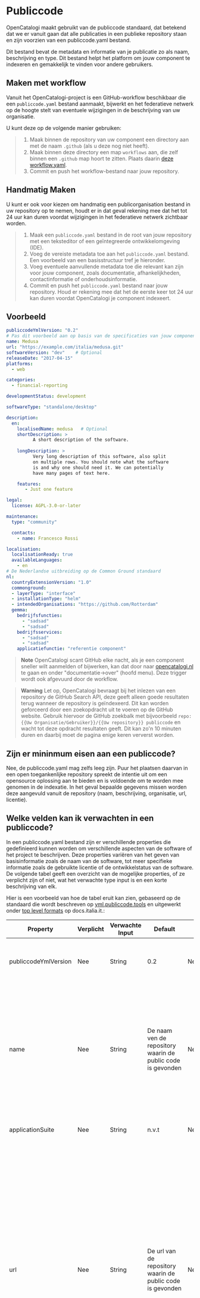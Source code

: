 # Publiccode

OpenCatalogi maakt gebruikt van de publiccode standaard, dat betekend dat we er vanuit gaan dat alle publicaties in een publieke repository staan en zijn voorzien van een publiccode.yaml bestand.

Dit bestand bevat de metadata en informatie van je publicatie zo als naam, beschrijving en type. Dit bestand helpt het platform om jouw component te indexeren en gemakkelijk te vinden voor andere gebruikers.

## Maken met workflow

Vanuit het OpenCatalogi-project is een GitHub-workflow beschikbaar die een `publiccode.yaml` bestand aanmaakt, bijwerkt en het federatieve netwerk op de hoogte stelt van eventuele wijzigingen in de beschrijving van uw organisatie.

U kunt deze op de volgende manier gebruiken:

> 1. Maak binnen de repository van uw component een directory aan met de naam `.github` (als u deze nog niet heeft).
> 2. Maak binnen deze directory een map `workflows` aan, die zelf binnen een `.github` map hoort te zitten. Plaats daarin [deze workflow.yaml](https://github.com/marketplace/actions/create-or-update-publiccode-yaml#usage).
> 3. Commit en push het workflow-bestand naar jouw repository.

## Handmatig Maken

U kunt er ook voor kiezen om handmatig een publicorganisation bestand in uw repository op te nemen, houdt er in dat geval rekening mee dat het tot 24 uur kan duren voordat wijzigingen in het federatieve netwerk zichtbaar worden.

> 1. Maak een `publiccode.yaml` bestand in de root van jouw repository met een teksteditor of een geïntegreerde ontwikkelomgeving (IDE).
> 2. Voeg de vereiste metadata toe aan het `publiccode.yaml` bestand. Een voorbeeld van een basisstructuur tref je hieronder.
> 3. Voeg eventuele aanvullende metadata toe die relevant kan zijn voor jouw component, zoals documentatie, afhankelijkheden, contactinformatie of onderhoudsinformatie.
> 4. Commit en push het `publiccode.yaml` bestand naar jouw repository. Houd er rekening mee dat het de eerste keer tot 24 uur kan duren voordat OpenCatalogi je component indexeert.

## Voorbeeld

```yaml
publiccodeYmlVersion: "0.2"
# Pas dit voorbeeld aan op basis van de specificaties van jouw component. Een volledige beschrijving van de publiccode standaard vind je op [yml.publiccode.tools](https://yml.publiccode.tools/schema.core.html#top-level-keys-and-sections) 
name: Medusa
url: "https://example.com/italia/medusa.git"
softwareVersion: "dev"    # Optional
releaseDate: "2017-04-15"
platforms:
  - web

categories:
  - financial-reporting

developmentStatus: development

softwareType: "standalone/desktop"

description:
  en:
    localisedName: medusa   # Optional
    shortDescription: >
          A short description of the software.
          
    longDescription: >
          Very long description of this software, also split
          on multiple rows. You should note what the software
          is and why one should need it. We can potentially
          have many pages of text here.

    features:
       - Just one feature

legal:
  license: AGPL-3.0-or-later

maintenance:
  type: "community"

  contacts:
    - name: Francesco Rossi

localisation:
  localisationReady: true
  availableLanguages:
    - en
# De Nederlandse uitbreiding op de Common Ground standaard
nl:
  countryExtensionVersion: "1.0"
  commonground:
  - layerType: "interface"
  - installationType: "helm"
  - intendedOrganisations: "https://github.com/Rotterdam"
  gemma:
    bedrijfsfuncties:
      - "sadsad"
      - "sadsad"
    bedrijfsservices:
      - "sadsad"
      - "sadsad"
    applicatiefunctie: "referentie component"
```

> **Note**
> OpenCatalogi scant GitHub elke nacht, als je een component sneller wilt aanmelden of bijwerken, kan dat door naar [opencatalogi.nl](https://opencatalogi.nl/documentation/about) te gaan en onder "documentatie->over" (hoofd menu). Deze trigger wordt ook afgevuurd door de workflow.

> **Warning**
> Let op, OpenCatalogi bevraagt bij het inlezen van een repository de GitHub Search API, deze geeft alleen goede resultaten terug wanneer de repository is geïndexeerd. Dit kan worden geforceerd door een zoekopdracht uit te voeren op de GitHub website. Gebruik hiervoor de GitHub zoekbalk met bijvoorbeeld `repo:{{Uw Organisatie/Gebruiker}}/{{Uw repository}} publiccode` en wacht tot deze opdracht resultaten geeft. Dit kan zo'n 10 minuten duren en daarbij moet de pagina enige keren ververst worden.

## Zijn er mininmum eisen aan een publiccode?

Nee, de publiccode.yaml mag zelfs leeg zijn. Puur het plaatsen daarvan in een open toegankenlijke repository spreekt de intentie uit om een opensource oplossing aan te bieden en is voldoende om te worden mee genomen in de indexatie. In het geval bepaalde gegevens missen worden deze aangevuld vanuit de repository (naam, beschrijving, organisatie, url, licentie).

## Welke velden kan ik verwachten in een publiccode?

In een publiccode.yaml bestand zijn er verschillende properties die gedefinieerd kunnen worden om verschillende aspecten van de software of het project te beschrijven. Deze properties variëren van het geven van basisinformatie zoals de naam van de software, tot meer specifieke informatie zoals de gebruikte licentie of de ontwikkelstatus van de software. De volgende tabel geeft een overzicht van de mogelijke properties, of ze verplicht zijn of niet, wat het verwachte type input is en een korte beschrijving van elk.

Hier is een voorbeeld van hoe de tabel eruit kan zien, gebaseerd op de standaard die wordt beschreven op [yml.publiccode.tools](https://yml.publiccode.tools) en uitgewerkt onder [top level formats](https://docs.italia.it/italia/developers-italia/publiccodeyml-en/en/master/schema.core.html#top-level-keys-and-sections) op docs.italia.it.:

| Property             | Verplicht | Verwachte Input | Default                                                            | Enum                                                                                                                                           | Voorbeeld                                 | Beschrijving                                                                                                                                                                                                                                                                                                                                                                                                                                                                                                                                                                                                                       |
|----------------------|-----------|-----------------|--------------------------------------------------------------------|------------------------------------------------------------------------------------------------------------------------------------------------|-------------------------------------------|------------------------------------------------------------------------------------------------------------------------------------------------------------------------------------------------------------------------------------------------------------------------------------------------------------------------------------------------------------------------------------------------------------------------------------------------------------------------------------------------------------------------------------------------------------------------------------------------------------------------------------|
| publiccodeYmlVersion | Nee       | String<SEMVER>  | 0.2                                                                | Nee                                                                                                                                            | 0.2                                       | This key specifies the version to which the current publiccode.yml adheres to, for forward compatibility.                                                                                                                                                                                                                                                                                                                                                                                                                                                                                                                          |
 | name                 | Nee       | String          | De naam ven de repository waarin de public code is gevonden        | Nee                                                                                                                                            | Medusa                                    | This key contains the name of the software. It contains the (short) public name of the product, which can be localised in the specific localisation section. It should be the name most people usually refer to the software. In case the software has both an internal “code” name and a commercial name, use the commercial name.                                                                                                                                                                                                                                                                                                |
| applicationSuite     | Nee       | String          | n.v.t                                                              | Nee                                                                                                                                            | MegaProductivitySuite                     | This key contains the name of the “suite” to which the software belongs.                                                                                                                                                                                                                                                                                                                                                                                                                                                                                                                                                           |
| url                  | Nee       | String<URL>     | De url van de repository waarin de public code is gevonden         | Nee                                                                                                                                            | <https://example.com/italia/medusa.git>     | A unique identifier for this software. This string must be a URL to the source code repository (git, svn, …) in which the software is published. If the repository is available under multiple protocols, prefer HTTP/HTTPS URLs which don’t require user authentication. Forks created for the purpose of contributing upstream should not modify this file; this helps software parsing publiccode.yml to immediately skip technical forks. On the contrary, a complete fork that is meant to be maintained separately from the original software should modify this line, to give themselves the status of a different project. |
| landingURL           | Nee       | String<URL>     | De url onder repository settings (indien opgegeven)                | Nee                                                                                                                                            | <https://example.com/italia/medusa>         | If the url parameter does not serve a human readable or browsable page, but only serves source code to a source control client, with this key you have an option to specify a landing page. This page, ideally, is where your users will land when they will click a button labeled something like “Go to the application source code”. In case the product provides an automated graphical installer, this URL can point to a page which contains a reference to the source code but also offers the download of such an installer.                                                                                               |
| isBasedOn            | Nee       | String<URL>     | N.v.t.                                                             | Nee                                                                                                                                            | <https://example.com/italia/medusa.gi>      | In case this software is a variant or a fork of another software, which might or might not contain a publiccode.yml file, this key will contain the url of the original project(s).The existence of this key identifies the fork as a software variant, descending from the specified repositories..                                                                                                                                                                                                                                                                                                                               |
| softwareVersion      | Nee       | String<SEMVER>  | N.v.t.                                                             | Nee                                                                                                                                            | 1.0                                       | This key contains the latest stable version number of the software. The version number is a string that is not meant to be interpreted and parsed but just displayed; parsers should not assume semantic versioning or any other specific version format.The key can be omitted if the software is currently in initial development and has never been released yet.                                                                                                                                                                                                                                                               |
| releaseDate          | Nee       | String<DATE>    | De creatie datum van de repository (indien opgegeven)              | Nee                                                                                                                                            | 2023-01-01                                | This key contains the date at which the latest version was released. This date is mandatory if the software has been released at least once and thus the version number is present.                                                                                                                                                                                                                                                                                                                                                                                                                                                |
| createdDate          | Nee       | String<DATE>    | De creatie datum van de repository (indien opgegeven)              | Nee                                                                                                                                            | 2023-01-01                                | This key contains the date at which the latest version was released. This date is mandatory if the software has been released at least once and thus the version number is present.                                                                                                                                                                                                                                                                                                                                                                                                                                                |
| logo                 | Nee       | String          | De afbeedling van de repository (indien opgegeven)                 | Nee                                                                                                                                            | img/logo.svg                              | This key contains the path to the logo of the software. Logos should be in vector format; raster formats are only allowed as a fallback. In this case, they should be transparent PNGs, minimum 1000px of width. The key value can be the relative path to the file starting from the root of the repository, or it can be an absolute URL pointing to the logo in raw version. In both cases, the file must reside inside the same repository where the publiccode.yml file is stored.                                                                                                                                            |
| monochromeLogo       | Nee       | String          | N.v.t.                                                             | Nee                                                                                                                                            | img/logo-mono.svg                         | A monochromatic (black) logo. The logo should be in vector format; raster formats are only allowed as a fallback. In this case, they should be transparent PNGs, minimum 1000px of width. The key value can be the relative path to the file starting from the root of the repository, or it can be an absolute URL pointing to the logo in raw version. In both cases, the file must reside inside the same repository where the publiccode.yml file is stored.                                                                                                                                                                   |
| platforms            | Nee       | Lijst           | N.v.t.                                                             | web, windows, mac, linux, ios, android, haven,kubernetes,azure,aws                                                                             | 0.2                                       | This key specifies which platform the software runs on. It is meant to describe the platforms that users will use to access and operate the software, rather than the platform the software itself runs on.Use the predefined values if possible. If the software runs on a platform for which a predefined value is not available, a different value can be used.                                                                                                                                                                                                                                                                 |
| categories           | Nee       | Lijst           | N.v.t.                                                             | Any of [the catagories list](https://docs.italia.it/italia/developers-italia/publiccodeyml-en/en/master/categories-list.html#categories-list). | 0.2                                       | A list of words that can be used to describe the software and can help building catalogs of open software.                                                                                                                                                                                                                                                                                                                                                                                                                                                                                                                         |
| usedBy               | Nee       | Lijst           | N.v.t.                                                             | Nee | n.v.t | Websites of github organisatie pagina's van organisaties die dit component gebruiken                                                                                                                                                                                                                                                                                                                                                                                                                                                                                                                                               | 
| supportedBy          | Nee       | Lijst           | N.v.t.                                                             | Nee | n.v.t | Websites of github organisatie pagina's van organisaties die services en diensten afgeven op dit component                                                                                                                                                                                                                                                                                                                                                                                                                                                                                                                         | 
| roadmap              | Nee       | String<URL>     | N.v.t.                                                             | Nee                                                                                                                                            | <https://example.com/italia/medusa/roadmap> | A link to a public roadmap of the software.                                                                                                                                                                                                                                                                                                                                                                                                                                                                                                                                                                                        |
| developmentStatus    | Nee       | String          | N.v.t.                                                             | concept, development, beta, stable, obsolete                                                                                                                                             | stable                                     | De huidige ontwikkelstatus van de software.                                                                                                                                                                                                                                                                                                                                                                                                                                                                                                                                                                                        |
| softwareType         | Nee       | String          | N.v.t.                                                             | "standalone/mobile", "standalone/iot", "standalone/desktop", "standalone/web", "standalone/backend", "standalone/other", "addon", "library", "configurationFiles"                                                                                                                                             | 0.2                                       | Het type software (e.g., standalone, library, etc.).                                                                                                                                                                                                                                                                                                                                                                                                                                                                                                                                                                               |
| intendedaudience     | Nee       | Object          | N.v.t.                                                             | Nee                                                                                                                                            | n.v.t.                                     | Bevat de licentie onder welke de software is vrijgegeven.                                                                                                                                                                                                                                                                                                                                                                                                                                                                                                                                                                          |
| description          | Nee       | Object          | De beschrijving van de repository waarind e publiccode is gevonden | Nee                                                                                                                                            | 0.2                                       | Bevat gelokaliseerde namen en beschrijvingen van de software.                                                                                                                                                                                                                                                                                                                                                                                                                                                                                                                                                                      |
| legal                | Nee       | Object          | De licentie van de repository (indien opgegeven)                   | Nee                                                                                                                                            | n.v.t.                                     | Bevat de doelgroepen voor de applicatie.                                                                                                                                                                                                                                                                                                                                                                                                                                                                                                                                                                                           |
| maintenance          | Nee       | Object          | N.v.t.                                                             | Nee                                                                                                                                            | n.v.t.                                     | Bevat onderhoudsinformatie voor de software.                                                                                                                                                                                                                                                                                                                                                                                                                                                                                                                                                                                       |
| localisation         | Nee       | Object          | N.v.t.                                                             | Nee                                                                                                                                            | n.v.t.                                     | Bevat informatie over de beschikbare talen van de software.                                                                                                                                                                                                                                                                                                                                                                                                                                                                                                                                                                        |
| dependsOn            | Nee       | Object          | N.v.t.                                                             | Nee                                                                                                                                            | n.v.t.                                     | Bevat de afhankenlijkheden (componenten) van de applicatie.                                                                                                                                                                                                                                                                                                                                                                                                                                                                                                                                                                        |
| nl                   | Nee       | object          | N.v.t.                                                             | Nee                                                                                                                                            | n.v.t.                                    | A link to a public roadmap of the software.                                                                                                                                                                                                                                                                                                                                                                                                                                                                                                                                                                                        |
| inputTypes           | Nee       | array<String>   | N.v.t.                                                             | as per RFC 6838                                                                                                                                | text/plain                                | A list of Media Types (MIME Types) as mandated in RFC 6838 which the application can handle as input. In case the software does not support any input, you can skip this field or use application/x.empty.                                                                                                                                                                                                                                                                                                                                                                                                                         |
| outputTypes          | Nee       | array<String>   | N.v.t.                                                             | as per RFC 6838                                                                                                                                | text/plain                                | A list of Media Types (MIME Types) as mandated in RFC 6838 which the application can handle as output. In case the software does not support any output, you can skip this field or use application/x.empty.                                                                                                                                                                                                                                                                                                                                                                                                                       |
| hidden               | Nee       | Object          | N.v.t.                                                             | Nee | n.v.t. |                                                                                                                                                                                                                                                                                                                                                                                                                                                                                                                                                                                                                                    |
| downloads            | Nee       | Object          | N.v.t.                                                             | Nee | n.v.t. |                                                                                                                                                                                                                                                                                                                                                                                                                                                                                                                                                                                                                                    |

Dat laat dus een aantal mogelijke subobjecten over:

### description

Conform specs [description](https://docs.italia.it/italia/developers-italia/publiccodeyml-en/en/master/schema.core.html#section-description).


### intended audience

Conform specs [description](https://docs.italia.it/italia/developers-italia/publiccodeyml-en/en/master/schema.core.html#section-intendedaudience).

### description

Conform specs [description](https://docs.italia.it/italia/developers-italia/publiccodeyml-en/en/master/schema.core.html#section-description).

### legal

Conform specs [description](https://docs.italia.it/italia/developers-italia/publiccodeyml-en/en/master/schema.core.html#section-legal).

### maintenance

Conform specs [description](https://docs.italia.it/italia/developers-italia/publiccodeyml-en/en/master/schema.core.html#section-maintenance).

### localisation

Conform specs [description](https://docs.italia.it/italia/developers-italia/publiccodeyml-en/en/master/schema.core.html#section-localisation).

### dependsOn

Conform specs [description](https://docs.italia.it/italia/developers-italia/publiccodeyml-en/en/master/schema.core.html#section-dependson).

### nl

Een (concept) Nederlandse uitbreiding op de publiccode standaard in lijn met de [mogelijkheid tot regionale uitbreidingen](https://docs.italia.it/italia/developers-italia/publiccodeyml-en/en/master/country.html#italy).

| Property                | Verplicht | Verwachte Input | Default  | Enum | Beschrijving                                                                                                                                                                                                                                                                                                                                                                |
|-------------------------|-----------|-----------------|----------|------|-----------------------------------------------------------------------------------------------------------------------------------------------------------------------------------------------------------------------------------------------------------------------------------------------------------------------------------------------------------------------------|
| countryExtensionVersion | Ja        | String<SEMVER>  | N.v.t.   | N.v.t.  | This key specifies the version to which the current extension schema adheres to, for forward compatibility.Please note how the value of this key is independent from the top-level publiccodeYmlVersion one (see The Standard (core)). In such a way, the extensions schema versioning is independent both from the core version of the schema and from every other Country. |
| commonground            | Nee       | String          | N.v.t.   |N.v.t.| An object describing the commonground attributes of this software, look bellow for the object definitions.                                                                                                                                                                                                                                                                  |
| gemma                   | Nee       | String<URL>     | N.v.t.   | N.v.t.  | An object describing the GEMMA attributes of this software, look bellow for the object definitions.                                                                                                                                                                                                                                                                                                                  |
| upl                     | Nee       | array<String>   | N.v.t.   | N.v.t.  | One or more from the [UPL list](https://standaarden.overheid.nl/upl), defines products provided by this sotware                                                                                                                                                                                                                                                             |                                                                                                                                                                                                                                                             |                                                                                                                                                                                                                                                                                                                                                    |

Dit leidt tot de volgende subobjecten:

#### Commonground

| Property             | Verplicht | Verwachte Input | Default | Enum                                           | Beschrijving                                                                                                                                                                                                                                                                                                                                                                 |
|----------------------|-----------|----------------|---------|------------------------------------------------|------------------------------------------------------------------------------------------------------------------------------------------------------------------------------------------------------------------------------------------------------------------------------------------------------------------------------------------------------------------------------|
| intendedOrganisations | Nee       | Array          | n.v.t   | n.v.t.                                         | This key specifies the version to which the current extension schema adheres to, for forward compatibility.Please note how the value of this key is independent from the top-level publiccodeYmlVersion one (see The Standard (core)). In such a way, the extensions schema versioning is independent both from the core version of the schema and from every other Country. |
| installationType                 | Nee       | String         | n.v.t.  | self, helm, provision                          | Defines how the software should be installed                                                                                                                                                                                                                                                                                                                                 |
| layerType                  | Nee       | String     | n.v.t   | interface, integration, data, service, process | An extension to public code based on the componentencatalogus. Refers to the layer on wich the component oprates.                                                                                                                                                                                                                                                            |

#### Gemma

| Property             | Verplicht | Verwachte Input | Default | Enum                                   | Beschrijving                                                                                                                                   |
|----------------------|-----------|-----------------|---------|----------------------------------------|------------------------------------------------------------------------------------------------------------------------------------------------|
| bedrijfsfuncties | Nee       | Array<STRING>   | n.v.t   | n.v.t                                  | Een of meerdere [bedrijfsfuncties](https://www.gemmaonline.nl/index.php/GEMMA_Bedrijfsfuncties)                                                |
| bedrijfsservices                 | Nee       | Array<STRING>            | n.v.t.  | n.v.t                                  | Een of meerdere \[bedrijfsservices]                                                                                                             |
| applicatiefunctie                  | Nee       | String          | n.v.t   | n.v.t                                  | Een van [de mogenlijke applicatie functies](https://www.gemmaonline.nl/index.php/GEMMAkennismodel/1.0/id-35825388-05d9-45aa-98f4-86dfb82337f5) |
| model                  | Nee       | String          | n.v.t   | semantic, conceptual,logical, physical | Het soort model (mag alleen worden gebruikt als het type schema is).                                                                           |

In theorie zijn er meer mogelijke Nederlandse utibreidingen te bedenken, maar voor fase 1 hebben we ons bewust tot het bovenstaande beperkt.

## Zijn er uitbreidingen op en afwijkingen van de publiccode standaard?

We hebben op verschillende plekken afgeweken en uitgebreid op de publiccode standaard, met namen omdat deze te beperkend bleek. We hebben er overal voor gekozen om aan te vullen of eisen te verlagen. Dat betekent dat een (volgens de standaard) geldige publiccode.yaml ook voor OC werkt maar dat je aanvullende informatie zou kunnen opnemen.

Bij het veld softwareType ondersteunen we extra mogelijkheden

| Software Type         | Beschrijving                                                                                       |
|-----------------------|---------------------------------------------------------------------------------------------------|
| standalone/mobile     | The software is a standalone, self-contained. The software is a native mobile app.                |
| standalone/iot        | The software is suitable for an IoT context.                                                      |
| standalone/desktop    | The software is typically installed and run in a a desktop operating system environment.          |
| standalone/web        | The software represents a web application usable by means of a browser.                           |
| standalone/backend    | The software is a backend application.                                                            |
| standalone/other      | The software has a different nature from the ones listed above.                                   |
| softwareAddon         | The software is an addon, such as a plugin or a theme, for a more complex software.               |
| library               | The software contains a library or an SDK to make it easier to third party developers.            |
| configurationFiles    | The software does not contain executable script but a set of configuration files.                 |
| api                   | The repository/folder doesn't contain software but an OAS api description.                        |
| schema                | The repository/folder doesn't contain software but a schema.json object description.              |
| data                  | The repository/folder doesn't contain software but a public data file (e.g. csv, xml etc).        |
| process               | The repository/folder doesn't contain software but an executable process (e.g. bpmn2, camunda).   |
| model                 | The repository/folder doesn't contain software but a model (e.g. uml).                            |

Bij het veld platforms ondersteunen we extra opties "haven", "kubernetes", "azure", "aws"

Daarnaast zijn in de normale versie van de standaard de velden "publiccodeYmlVersion", "name", "url" verplicht en kent Public Code vanuit de standaard geen default values (die wij onttrekken aan de repository)

Bij logo laten we naast een relatief pad ook een absolute URL naar het logo toe.

## Monorepo
Het kan voorkomen dat uw organisatie code en documenten niet over meerdere repositories verdeeld maar alles opslaat in één repository, een zogenoemde [monorepo](https://en.wikipedia.org/wiki/Monorepo). In dat geval is het mogenlijk om meerdere Open Catalogi publicaties vanuit dezelfde repository te publiceren. Voor het het publiceren van een tweede publicatie kunt u simpelweg een tweede publiccode.yaml in de repository toevoegen (let er hierbij wel op dat er geen twee publiccode bestanden in één folder kunnen staan). 

Let er wel op de alle verijkings functies op repositorie niveau gaan, met andere woorden als bijvoorbeeld de beschrijving in de publiccode zal die worden overgenomen vanuti de repository. Het zelfde geld ook voor de punten beoordeling van de publicatie. 


## Parsing en verschil tussen publiccode.yaml en Open Catalogi datamodel
Zo als je welicht opvalt wijkt de publicode.yaml af van de Open catalogi api en data model, dat komt omdat voor een aantal properties binnen Open Catalogi in het datamodel objecten worden gebruikt. Bij het inlezen van de publiccode worden de daar aangetroffen waarden omgezet naar objecten en indien nodig verijkt. Dit betreft

| Property             |
|-----------------------|
| applicationSuite |
| url |
| usedBy |
| supportedBy |
| rating |
| downloads |
